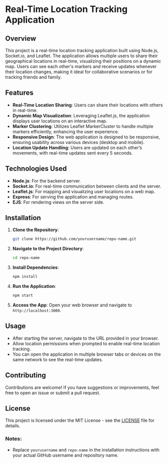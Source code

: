 # Real-Time Location Tracking Application

## Overview

This project is a real-time location tracking application built using Node.js, Socket.io, and Leaflet. The application allows multiple users to share their geographical locations in real-time, visualizing their positions on a dynamic map. Users can see each other's markers and receive updates whenever their location changes, making it ideal for collaborative scenarios or for tracking friends and family.

## Features

- **Real-Time Location Sharing**: Users can share their locations with others in real-time.
- **Dynamic Map Visualization**: Leveraging Leaflet.js, the application displays user locations on an interactive map.
- **Marker Clustering**: Utilizes Leaflet MarkerCluster to handle multiple markers efficiently, enhancing the user experience.
- **Responsive Design**: The web application is designed to be responsive, ensuring usability across various devices (desktop and mobile).
- **Location Update Handling**: Users are updated on each other’s movements, with real-time updates sent every 5 seconds.

## Technologies Used

- **Node.js**: For the backend server.
- **Socket.io**: For real-time communication between clients and the server.
- **Leaflet.js**: For mapping and visualizing user locations on a web map.
- **Express**: For serving the application and managing routes.
- **EJS**: For rendering views on the server side.

## Installation

1. **Clone the Repository**:
   ```bash
   git clone https://github.com/yourusername/repo-name.git
   ```
   
2. **Navigate to the Project Directory**:
   ```bash
   cd repo-name
   ```

3. **Install Dependencies**:
   ```bash
   npm install
   ```

4. **Run the Application**:
   ```bash
   npm start
   ```

5. **Access the App**:
   Open your web browser and navigate to `http://localhost:3000`.

## Usage

- After starting the server, navigate to the URL provided in your browser.
- Allow location permissions when prompted to enable real-time location tracking.
- You can open the application in multiple browser tabs or devices on the same network to see the real-time updates.

## Contributing

Contributions are welcome! If you have suggestions or improvements, feel free to open an issue or submit a pull request.

## License

This project is licensed under the MIT License - see the [LICENSE](LICENSE) file for details.


### Notes:
- Replace `yourusername` and `repo-name` in the installation instructions with your actual GitHub username and repository name.
